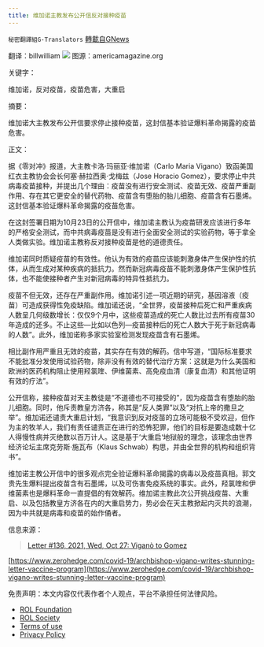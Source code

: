 ```yaml
---
title: 维加诺主教发布公开信反对接种疫苗
---
```

`秘密翻譯組G-Translators` [轉載自GNews](https://gnews.org/zh-hans/1637689/)

翻译：billwilliam
![](https://assets.gnews.org/wp-content/uploads/2021/11/图片1-12.png)
图源：americamagazine.org

关键字：

维加诺，反对疫苗，疫苗危害，大重启

摘要：

维加诺大主教发布公开信要求停止接种疫苗，这封信基本验证爆料革命揭露的疫苗危害。

正文：

据《零对冲》报道，大主教卡洛·玛丽亚·维加诺（Carlo Maria Vigano）致函美国红衣主教协会会长何塞·赫拉西奥·戈梅兹（Jose Horacio Gomez），要求停止中共病毒疫苗接种，并提出几个理由：疫苗没有进行安全测试、疫苗无效、疫苗严重副作用、存在其它更安全的替代药物、疫苗含有堕胎的胎儿细胞、疫苗含有石墨烯。这封信基本验证爆料革命揭露的疫苗危害。

在这封签署日期为10月23日的公开信中，维加诺主教认为疫苗研发应该进行多年的严格安全测试，而中共病毒疫苗是没有进行全面安全测试的实验药物，等于拿全人类做实验。维加诺主教称反对接种疫苗是他的道德责任。

维加诺同时质疑疫苗的有效性。他认为有效的疫苗应该能刺激身体产生保护性的抗体，从而生成对某种疾病的抵抗力。然而新冠病毒疫苗不能刺激身体产生保护性抗体，也不能使接种者产生对新冠病毒的特异性抵抗力。

疫苗不但无效，还存在严重副作用。维加诺引述一项近期的研究，基因溶液（疫苗）可造成获得性免疫缺陷。维加诺还说，“全世界，疫苗接种后死亡和严重疾病人数呈几何级数增长：仅仅9个月中，这些疫苗造成的死亡人数比过去所有疫苗30年造成的还多。不止这些—比如以色列—疫苗接种后的死亡人数大于死于新冠病毒的人数”。此外，维加诺称多家实验室检测发现疫苗含有石墨烯。

相比副作用严重且无效的疫苗，其实存在有效的解药。信中写道，“国际标准要求不能批准分发使用试验药物，除非没有有效的替代治疗方案：这就是为什么美国和欧洲的医药机构阻止使用羟氯喹、伊维菌素、高免疫血清（康复血清）和其他证明有效的疗法”。

公开信称，接种疫苗对天主教徒是“不道德也不可接受的”，因为疫苗含有堕胎的胎儿细胞。同时，他斥责教皇方济各，称其是“反人类罪”以及“对抗上帝的撒旦之举”。维加诺还谴责大重启计划，“我意识到反对疫苗的立场可能极不受欢迎，但作为主的牧羊人，我们有责任谴责正在进行的恐怖犯罪，他们的目标是要造成数十亿人得慢性病并灭绝数以百万计人。这是基于‘大重启‘地狱般的理念，该理念由世界经济论坛主席克劳斯·施瓦布（Klaus Schwab）构思，并由全世界的机构和组织背书”。

维加诺主教公开信中的很多观点完全验证爆料革命揭露的病毒以及疫苗真相。郭文贵先生爆料提出疫苗含有石墨烯，以及可伤害免疫系统的事实。此外，羟氯喹和伊维菌素也是爆料革命一直提倡的有效解药。维加诺主教此次公开挑战疫苗、大重启、以及包括教皇方济各在内的大重启势力，势必会在天主教掀起内灭共的浪潮，因为中共就是病毒和疫苗的始作俑者。

信息来源：



> [Letter #136, 2021, Wed, Oct 27: Viganò to Gomez](https://insidethevatican.com/news/newsflash/letter-136-2021-wed-oct-27-vigano-to-gomez/)



[https://www.zerohedge.com/covid-19/archbishop-vigano-writes-stunning-letter-vaccine-program](https://www.zerohedge.com/covid-19/archbishop-vigano-writes-stunning-letter-vaccine-program)

 

免责声明：本文内容仅代表作者个人观点，平台不承担任何法律风险。

- [ROL Foundation](https://rolfoundation.org/)
- [ROL Society](https://rolsociety.org/)
- [Terms of use](https://gnews.org/terms-of-use-3/)
- [Privacy Policy](https://gnews.org/privacy-policy/)

